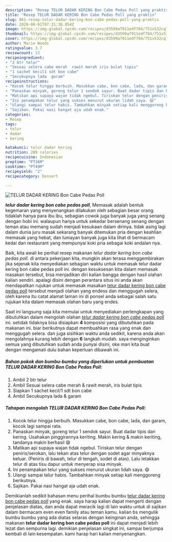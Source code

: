 ```yaml
---
description: "Resep TELUR DADAR KERING Bon Cabe Pedas Poll yang praktis"
title: "Resep TELUR DADAR KERING Bon Cabe Pedas Poll yang praktis"
slug: 861-resep-telur-dadar-kering-bon-cabe-pedas-poll-yang-praktis
date: 2020-08-01T07:31:38.854Z
image: https://img-global.cpcdn.com/recipes/d3599a7911edf704/751x532cq70/telur-dadar-kering-bon-cabe-pedas-poll-foto-resep-utama.jpg
thumbnail: https://img-global.cpcdn.com/recipes/d3599a7911edf704/751x532cq70/telur-dadar-kering-bon-cabe-pedas-poll-foto-resep-utama.jpg
cover: https://img-global.cpcdn.com/recipes/d3599a7911edf704/751x532cq70/telur-dadar-kering-bon-cabe-pedas-poll-foto-resep-utama.jpg
author: Marie Woods
ratingvalue: 3.7
reviewcount: 13
recipeingredient:
- "2 btr telur"
- "Sesuai selera cabe merah  rawit merah iris bulat tipis"
- "1 sachet kecil1 sdt bon cabe"
- "Secukupnya lada  garam"
recipeinstructions:
- "Kocok telur hingga berbuih. Masukkan cabe, bon cabe, lada, dan garam, kocok lagi sampai rata."
- "Panaskan minyak, goreng telur 1 sendok sayur. Buat dadar tipis dan kering. Usahakan pinggirannya keriting. Makin kering &amp; makin keriting, tandanya makin berhasil 😄"
- "Matikan api supaya wajan tidak ngebul. Tiriskan telur dengan peniris/serokan, lalu tekan atas telur dengan sodet agar minyaknya keluar. (Peniris di bawah, telur di tengah, sodet di atas). Lalu letakkan telur di atas tisu dapur untuk menyerap sisa minyak."
- "Ini penampakan telur yang sukses menurut ukuran lidah saya. 😄"
- "Ulangi sampai telur habis. Tambahkan minyak setiap kali menggoreng berikutnya."
- "Sajikan. Pakai nasi hangat aja udah enak."
categories:
- Resep
tags:
- telur
- dadar
- kering

katakunci: telur dadar kering 
nutrition: 289 calories
recipecuisine: Indonesian
preptime: "PT16M"
cooktime: "PT49M"
recipeyield: "2"
recipecategory: Dessert

---
```



![TELUR DADAR KERING Bon Cabe Pedas Poll](https://img-global.cpcdn.com/recipes/d3599a7911edf704/751x532cq70/telur-dadar-kering-bon-cabe-pedas-poll-foto-resep-utama.jpg)

<b><i>telur dadar kering bon cabe pedas poll</i></b>, Memasak adalah bentuk kegemaran yang menyenangkan dilakukan oleh sebagian besar orang. tidaklah hanya para ibu ibu, sebagian cowok juga banyak juga yang senang dengan hobi ini. walaupun hanya untuk sekedar bersenang senang dengan teman atau memang sudah menjadi kesukaan dalam dirinya. tidak asing lagi dalam dunia juru masak sekarang banyak ditemukan pria dengan keahlian memasak yang hebat, dan lumayan banyak juga kita lihat di bermacam kedai dan restaurant yang mempunyai koki pria sebagai koki andalan nya.



Baik, kita awali ke perihal resep makanan <i>telur dadar kering bon cabe pedas poll</i>. di antara pekerjaan kita, mungkin akan terasa menggembirakan jika sejenak kita menyediakan sebagian waktu untuk memasak telur dadar kering bon cabe pedas poll ini. dengan kesuksesan kita dalam memasak masakan tersebut, bisa menjadikan diri kalian bangga dengan hasil olahan kalian sendiri. apalagi disini dengan perantara situs ini anda akan mendapatkan rujukan untuk memasak masakan <u>telur dadar kering bon cabe pedas poll</u> tersebut menjadi olahan yang endess dan menggugah selera, oleh karena itu catat alamat laman ini di ponsel anda sebagai salah satu rujukan kita dalam memasak olahan baru yang endes.


Saat ini langsung saja kita memulai untuk menyediakan perlengkapan yang dibutuhkan dalam mengolah olahan <u><i>telur dadar kering bon cabe pedas poll</i></u> ini. setidak tidaknya bisa disiapkan <b>4</b> komposisi yang dibutuhkan pada makanan ini. biar berikutnya dapat membuahkan rasa yang enak dan menggugah selera. dan juga sisihkan waktu anda sedikit, karena anda akan mengolahnya kurang lebih dengan <b>6</b> langkah mudah. saya menginginkan semua yang dibutuhkan sudah anda punyai disini, oke mari kita buat dengan mengamati dulu bahan keperluan dibawah ini.

<!--inarticleads1-->

##### Bahan pokok dan bumbu-bumbu yang diperlukan untuk pembuatan TELUR DADAR KERING Bon Cabe Pedas Poll:

1. Ambil 2 btr telur
1. Ambil Sesuai selera cabe merah &amp; rawit merah, iris bulat tipis
1. Siapkan 1 sachet kecil/1 sdt bon cabe
1. Ambil Secukupnya lada &amp; garam




<!--inarticleads2-->

##### Tahapan mengolah TELUR DADAR KERING Bon Cabe Pedas Poll:

1. Kocok telur hingga berbuih. Masukkan cabe, bon cabe, lada, dan garam, kocok lagi sampai rata.
1. Panaskan minyak, goreng telur 1 sendok sayur. Buat dadar tipis dan kering. Usahakan pinggirannya keriting. Makin kering &amp; makin keriting, tandanya makin berhasil 😄
1. Matikan api supaya wajan tidak ngebul. Tiriskan telur dengan peniris/serokan, lalu tekan atas telur dengan sodet agar minyaknya keluar. (Peniris di bawah, telur di tengah, sodet di atas). Lalu letakkan telur di atas tisu dapur untuk menyerap sisa minyak.
1. Ini penampakan telur yang sukses menurut ukuran lidah saya. 😄
1. Ulangi sampai telur habis. Tambahkan minyak setiap kali menggoreng berikutnya.
1. Sajikan. Pakai nasi hangat aja udah enak.




Demikianlah sedikit bahasan menu perihal bumbu bumbu <u>telur dadar kering bon cabe pedas poll</u> yang enak. saya harap kalian dapat mengerti dengan penjelasan diatas, dan anda dapat meracik lagi di lain waktu untuk di sajikan dalam bermacam even even family atau teman kamu. kalian bs mengulik bumbu bumbu yang ada diatas selaras dengan keinginan anda, sehingga makanan <b>telur dadar kering bon cabe pedas poll</b> ini dapat menjadi lebih lezat dan sempurna lagi. demikian penjelasan singkat ini, sampai berjumpa kembali di lain kesempatan. kami harap hari kalian menyenangkan.
